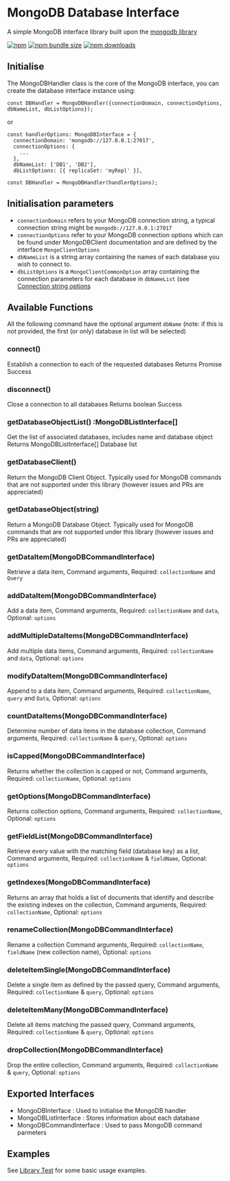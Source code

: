 # MongoDB Database Interface

A simple MongoDB interface library built upon the [mongodb library](https://www.npmjs.com/package/mongodb)

[![npm](https://img.shields.io/npm/v/mongodb-if?color=red)](https://www.npmjs.com/package/mongodb-if)
[![npm bundle size](https://img.shields.io/bundlephobia/min/mongodb-if)](https://www.npmjs.com/package/mongodb-if)
[![npm downloads](https://img.shields.io/npm/dt/mongodb-if?color=blue)](https://www.npmjs.com/package/mongodb-if)

## Initialise

The MongoDBHandler class is the core of the MongoDB interface, you can create the database interface instance using:

    const DBHandler = MongoDBHandler({connectionDomain, connectionOptions, dbNameList, dbListOptions});

or

    const handlerOptions: MongoDBInterface = {
      connectionDomain: 'mongodb://127.0.0.1:27017',
      connectionOptions: {
        ...
      },
      dbNameList: ['DB1', 'DB2'],
      dbListOptions: [{ replicaSet: 'myRepl' }],

    const DBHandler = MongoDBHandler(handlerOptions);

## Initialisation parameters

- `connectionDomain` refers to your MongoDB connection string, a typical connection string might be `mongodb://127.0.0.1:27017`
- `connectionOptions` refer to your MongoDB connection options which can be found under MongoDBClient documentation and are defined by the interface `MongoClientOptions`
- `dbNameList` is a string array containing the names of each database you wish to connect to.
- `dbListOptions` is a `MongoClientCommonOption` array containing the connection parameters for each database in `dbNameList` (see [Connection string options](https://docs.mongodb.com/manual/reference/connection-string/#std-label-connections-connection-options)

## Available Functions

All the following command have the optional argument `dbName` (note: if this is not provided, the first (or only) database in list will be selected)

### connect()

Establish a connection to each of the requested databases
Returns Promise<boolean> Success

### disconnect()

Close a connection to all databases
Returns boolean Success

### getDatabaseObjectList() :MongoDBListInterface[]

Get the list of associated databases, includes name and database object
Returns MongoDBListInterface[] Database list

### getDatabaseClient()

Return the MongoDB Client Object. Typically used for MongoDB commands that are not supported under this library (however issues and PRs are appreciated)

### getDatabaseObject(string)

Return a MongoDB Database Object. Typically used for MongoDB commands that are not supported under this library (however issues and PRs are appreciated)

### getDataItem(MongoDBCommandInterface)

Retrieve a data item, Command arguments, Required: `collectionName` and `Query`

### addDataItem(MongoDBCommandInterface)

Add a data item, Command arguments, Required: `collectionName` and `data`, Optional: `options`

### addMultipleDataItems(MongoDBCommandInterface)

Add multiple data items, Command arguments, Required: `collectionName` and `data`, Optional: `options`

### modifyDataItem(MongoDBCommandInterface)

Append to a data item, Command arguments, Required: `collectionName`, `query` and `Data`, Optional: `options`

### countDataItems(MongoDBCommandInterface)

Determine number of data items in the database collection, Command arguments, Required: `collectionName` & `query`, Optional: `options`

### isCapped(MongoDBCommandInterface)

Returns whether the collection is capped or not, Command arguments, Required: `collectionName`, Optional: `options`

### getOptions(MongoDBCommandInterface)

Returns collection options, Command arguments, Required: `collectionName`, Optional: `options`

### getFieldList(MongoDBCommandInterface)

Retrieve every value with the matching field (database key) as a list, Command arguments, Required: `collectionName` & `fieldName`, Optional: `options`

### getIndexes(MongoDBCommandInterface)

Returns an array that holds a list of documents that identify and describe the existing indexes on the collection, Command arguments, Required: `collectionName`, Optional: `options`

### renameCollection(MongoDBCommandInterface)

Rename a collection Command arguments, Required: `collectionName`, `fieldName` (new collection name), Optional: `options`

### deleteItemSingle(MongoDBCommandInterface)

Delete a single item as defined by the passed query, Command arguments, Required: `collectionName` & `query`, Optional: `options`

### deleteItemMany(MongoDBCommandInterface)

Delete all items matching the passed query, Command arguments, Required: `collectionName` & `query`, Optional: `options`

### dropCollection(MongoDBCommandInterface)

Drop the entire collection, Command arguments, Required: `collectionName` & `query`, Optional: `options`

## Exported Interfaces

- MongoDBInterface : Used to initialise the MongoDB handler
- MongoDBListInterface : Stores information about each database
- MongoDBCommandInterface : Used to pass MongoDB command parmeters

## Examples

See [Library Test](https://github.com/aThornes/mongodb-if/tree/master/test) for some basic usage examples.
